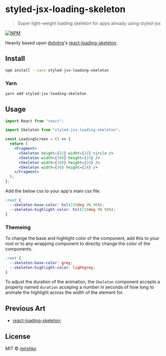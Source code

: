 # styled-jsx-loading-skeleton

> Super light-weight loading skeleton for apps already using styled-jsx

[![NPM](https://img.shields.io/npm/v/styled-jsx-loading-skeleton.svg)](https://www.npmjs.com/package/styled-jsx-loading-skeleton)

Heavily based upon [@dvtng](https://github.com/dvtng)'s [react-loading-skeleton](https://github.com/dvtng/react-loading-skeleton).

## Install

```bash
npm install --save styled-jsx-loading-skeleton
```

### Yarn

```bash
yarn add styled-jsx-loading-skeleton
```

## Usage

```jsx
import React from "react";

import Skeleton from "styled-jsx-loading-skeleton";

const LoadingScreen = () => {
  return (
    <Fragment>
      <Skeleton height={32} widht={32} circle />
      <Skeleton width={300} height={24} />
      <Skeleton width={100} height={24} />
      <Skeleton width={30} height={24} />
    </Fragment>
  );
};
```

Add the below css to your app's main css file.

```css
:root {
  --skeleton-base-color: hsl(210deg 9% 96%);
  --skeleton-highlight-color: hsl(210deg 9% 98%);
}
```

### Themeing

To change the base and highlight color of the component, add this to your root or to any wrapping component to directly change the color of the components.

```css
:root {
  --skeleton-base-color: grey;
  --skeleton-highlight-color: lightgrey;
}
```

To adjust the duration of the animation, the `Skeleton` component accepts a property named `duration` acceping a number in seconds of how long to animate the highlight across the width of the element for.

## Previous Art

- [react-loading-skeleton](https://github.com/dvtng/react-loading-skeleton);

## License

MIT © [mirshko](https://github.com/mirshko)
